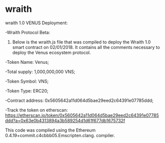 # wraith
wraith 1.0
VENUS Deployment:

-Wraith Protocol Beta:
1) Below is the wraith.js file that was compiled to deploy the Wraith 1.0 smart contract on 02/01/2018. It contains all the comments necessary to deploy the Venus ecosystem protocol.

-Token Name: Venus;

-Total supply: 1,000,000,000 VNS;

-Token Symbol: VNS;

-Token Type: ERC20;

-Contract address: 0x5605642a11d064d5bae29eed2c64391e07785ddd;

-Track the token on etherscan: https://etherscan.io/token/0x5605642a11d064d5bae29eed2c64391e07785ddd?a=0x63e0b4313894a3b589254d1d61f677db1675732f


This code was compiled using the Ethereum 0.4.19+commit.c4cbbb05.Emscripten.clang. compiler.
